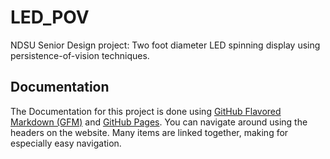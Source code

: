 # LED_POV

NDSU Senior Design project: Two foot diameter LED spinning display using persistence-of-vision techniques.

## Documentation

The Documentation for this project is done using [GitHub Flavored Markdown (GFM)](https://github.github.com/gfm/) and [GitHub Pages](https://pages.github.com/). You can navigate around using the headers on the website. Many items are linked together, making for especially easy navigation.
